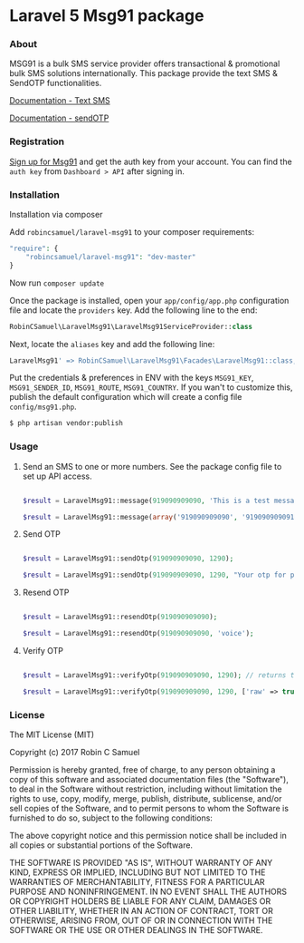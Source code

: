 # Laravel 5 Msg91 package

### About

MSG91 is a bulk SMS service provider offers transactional & promotional bulk SMS solutions internationally. This package provide the text SMS & SendOTP functionalities.

[Documentation - Text SMS](https://control.msg91.com/apidoc/textsms/send-sms.php)

[Documentation - sendOTP](https://control.msg91.com/apidoc/sendotp/send-otp.php)

### Registration

[Sign up for Msg91](https://msg91.com/signup) and get the auth key from your account. You can find the `auth key` from `Dashboard > API` after signing in.

### Installation

Installation via composer

Add `robincsamuel/laravel-msg91` to your composer requirements:

```php
"require": {
    "robincsamuel/laravel-msg91": "dev-master"
}
```

Now run `composer update`

Once the package is installed, open your `app/config/app.php` configuration file and locate the `providers` key.  Add the following line to the end:

```php
RobinCSamuel\LaravelMsg91\LaravelMsg91ServiceProvider::class
```

Next, locate the `aliases` key and add the following line:

```php
LaravelMsg91' => RobinCSamuel\LaravelMsg91\Facades\LaravelMsg91::class,
```
Put the credentials & preferences in ENV with the keys `MSG91_KEY`, `MSG91_SENDER_ID`, `MSG91_ROUTE`, `MSG91_COUNTRY`. If you wan't to customize this, publish the default configuration which will create a config file  `config/msg91.php`.

```bash
$ php artisan vendor:publish
```

### Usage

1. Send an SMS to one or more numbers. See the package config file to set up API access.

    ```php

    $result = LaravelMsg91::message(919090909090, 'This is a test message');

    $result = LaravelMsg91::message(array('919090909090', '919090909091'), 'This is a test message to multiple recepients');

    ```
2. Send OTP

	```php

	$result = LaravelMsg91::sendOtp(919090909090, 1290);

	$result = LaravelMsg91::sendOtp(919090909090, 1290, "Your otp for phone verification is 1290");
	```

3. Resend OTP

	```php

	$result = LaravelMsg91::resendOtp(919090909090);

	$result = LaravelMsg91::resendOtp(919090909090, 'voice');
	```

3. Verify OTP

	```php

	$result = LaravelMsg91::verifyOtp(919090909090, 1290); // returns true or false

	$result = LaravelMsg91::verifyOtp(919090909090, 1290, ['raw' => true]); // returns what msg91 replies (includes error message & type)
	```

### License

The MIT License (MIT)

Copyright (c) 2017 Robin C Samuel

Permission is hereby granted, free of charge, to any person obtaining a copy of
this software and associated documentation files (the "Software"), to deal in
the Software without restriction, including without limitation the rights to
use, copy, modify, merge, publish, distribute, sublicense, and/or sell copies of
the Software, and to permit persons to whom the Software is furnished to do so,
subject to the following conditions:

The above copyright notice and this permission notice shall be included in all
copies or substantial portions of the Software.

THE SOFTWARE IS PROVIDED "AS IS", WITHOUT WARRANTY OF ANY KIND, EXPRESS OR
IMPLIED, INCLUDING BUT NOT LIMITED TO THE WARRANTIES OF MERCHANTABILITY, FITNESS
FOR A PARTICULAR PURPOSE AND NONINFRINGEMENT. IN NO EVENT SHALL THE AUTHORS OR
COPYRIGHT HOLDERS BE LIABLE FOR ANY CLAIM, DAMAGES OR OTHER LIABILITY, WHETHER
IN AN ACTION OF CONTRACT, TORT OR OTHERWISE, ARISING FROM, OUT OF OR IN
CONNECTION WITH THE SOFTWARE OR THE USE OR OTHER DEALINGS IN THE SOFTWARE.
